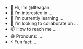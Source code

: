 - 👋 Hi, I’m @llteagan
- 👀 I’m interested in ...
- 🌱 I’m currently learning ...
- 💞️ I’m looking to collaborate on ...
- 📫 How to reach me ...
- 😄 Pronouns: ...
- ⚡ Fun fact: ...

<!---
llteagan/llteagan is a ✨ special ✨ repository because its `README.md` (this file) appears on your GitHub profile.
You can click the Preview link to take a look at your changes.
--->
